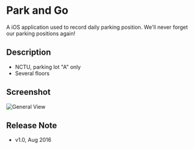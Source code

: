 # Park and Go
A iOS application used to record daily parking position. We'll never forget our parking positions again!

## Description
- NCTU, parking lot "A" only
- Several floors

## Screenshot
![General View](http://i.imgur.com/hGDFHzll.png)

## Release Note
- v1.0, Aug 2016
